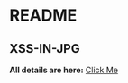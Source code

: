 # README
## XSS-IN-JPG

**All details are here:** [Click Me](https://salucci.ch/2023/05/20/xss-with-a-jpg-jpeg-to-bypass-csp/)
